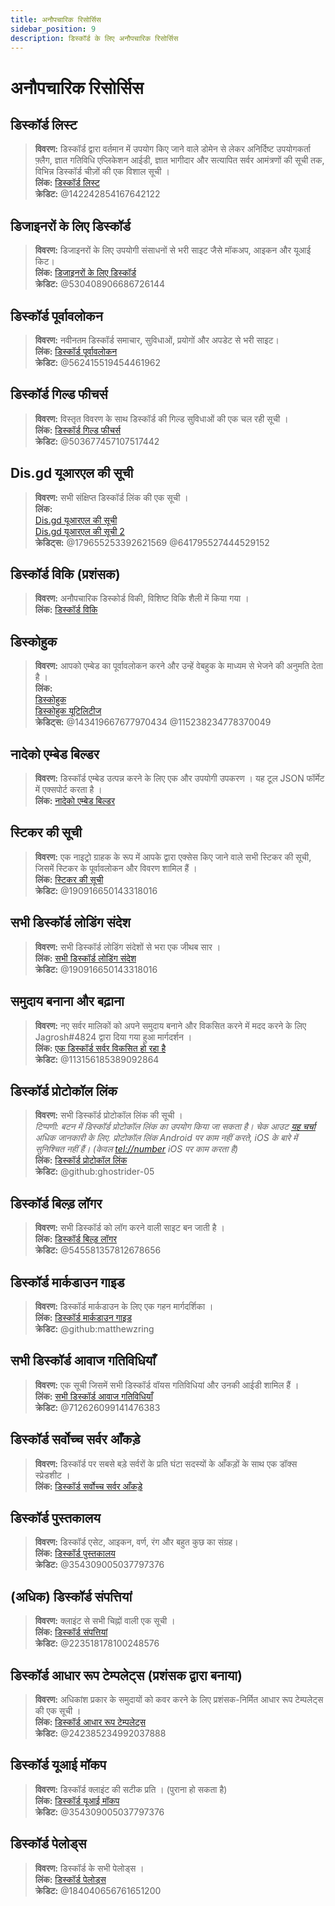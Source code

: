 ```yaml
---
title: अनौपचारिक रिसोर्सिस
sidebar_position: 9
description: डिस्कॉर्ड के लिए अनौपचारिक रिसोर्सिस
---
```


# अनौपचारिक रिसोर्सिस

## **डिस्कॉर्ड लिस्ट**

> **विवरण:** डिस्कॉर्ड द्वारा वर्तमान में उपयोग किए जाने वाले डोमेन से लेकर अनिर्दिष्ट उपयोगकर्ता फ़्लैग, ज्ञात गतिविधि एप्लिकेशन आईडी, ज्ञात भागीदार और सत्यापित सर्वर आमंत्रणों की सूची तक, विभिन्न डिस्कॉर्ड चीज़ों की एक विशाल सूची ।   <br/>
**लिंक:** [डिस्कॉर्ड लिस्ट](https://github.com/Delitefully/DiscordLists)   <br/>
**क्रेडिट:** @142242854167642122

## **डिजाइनरों के लिए डिस्कॉर्ड**

> **विवरण:**  डिजाइनरों के लिए उपयोगी संसाधनों से भरी साइट जैसे मॉकअप, आइकन और यूआई किट।  <br/>
**लिंक:** [डिजाइनरों के लिए डिस्कॉर्ड](https://dfd.muatex.uk/)  <br/>
**क्रेडिट:** @530408906686726144

## **डिस्कॉर्ड पूर्वावलोकन**

> **विवरण:** नवीनतम डिस्कॉर्ड समाचार, सुविधाओं, प्रयोगों और अपडेट से भरी साइट।  <br/>
**लिंक:** [डिस्कॉर्ड पूर्वावलोकन](https://discordpreviews.com/)  <br/>
**क्रेडिट:** @562415519454461962

## **डिस्कॉर्ड गिल्ड फीचर्स**

> **विवरण:** विस्तृत विवरण के साथ डिस्कॉर्ड की गिल्ड सुविधाओं की एक चल रही सूची ।   <br/>
**लिंक:** [डिस्कॉर्ड गिल्ड फीचर्स](https://gist.github.com/Techy/ecc60b12e94f8fc8185f09b82aa91dd2)  <br/>
**क्रेडिट:** @503677457107517442

## **Dis.gd यूआरएल की सूची**

> **विवरण:** सभी संक्षिप्त डिस्कॉर्ड लिंक की एक सूची ।   <br/>
**लिंक:**  <br/>
[Dis.gd यूआरएल की सूची](https://herogamers.dev/dis.gd/)   <br/>
[Dis.gd यूआरएल की सूची 2](https://thecutefoxxy.com/discord-shortlinks)  <br/>
**क्रेडिट्स:** @179655253392621569 @641795527444529152

## **डिस्कॉर्ड विकि** (प्रशंसक)

> **विवरण:** अनौपचारिक डिस्कोर्ड विकी, विशिष्ट विकि शैली में किया गया ।   <br/>
**लिंक:** [डिस्कॉर्ड विकि](https://discord.fandom.com/wiki/Discord) 

## **डिस्कोहुक** 

> **विवरण:** आपको एम्बेड का पूर्वावलोकन करने और उन्हें वेबहुक के माध्यम से भेजने की अनुमति देता है ।   <br/>
**लिंक:** <br/>
[डिस्कोहुक](https://discohook.org/)   <br/>
[डिस्कोहुक यूटिलिटीज](https://dutils.shay.cat/)  <br/>
**क्रेडिट्स:** @143419667677970434 @115238234778370049

## **नादेको एम्बेड बिल्डर**

> **विवरण:** डिस्कॉर्ड एम्बेड उत्पन्न करने के लिए एक और उपयोगी उपकरण । यह टूल JSON फॉर्मेट में एक्सपोर्ट करता है ।   <br/>
**लिंक:** [नादेको एम्बेड बिल्डर](https://embedbuilder.nadekobot.me/) 

## **स्टिकर की सूची**

> **विवरण:** एक नाइट्रो ग्राहक के रूप में आपके द्वारा एक्सेस किए जाने वाले सभी स्टिकर की सूची, जिसमें स्टिकर के पूर्वावलोकन और विवरण शामिल हैं ।   <br/>
**लिंक:** [स्टिकर की सूची](https://stickers.advaith.io/)   <br/>
**क्रेडिट:** @190916650143318016

## **सभी डिस्कॉर्ड लोडिंग संदेश**

> **विवरण:** सभी डिस्कॉर्ड लोडिंग संदेशों से भरा एक जीथब सार ।  <br/>
**लिंक:** [सभी डिस्कॉर्ड लोडिंग संदेश](https://gist.github.com/advaith1/540543d6a2b7fd66abdb0eb02c002f88)  <br/>
**क्रेडिट:** @190916650143318016

## **समुदाय बनाना और बढ़ाना**

> **विवरण:** नए सर्वर मालिकों को अपने समुदाय बनाने और विकसित करने में मदद करने के लिए Jagrosh#4824 द्वारा दिया गया हुआ मार्गदर्शन ।   <br/>
**लिंक:** [एक डिस्कॉर्ड सर्वर विकसित हो रहा है](https://gist.github.com/jagrosh/342324d7084c9ebdac2fa3d0cd759d10)   <br/>
**क्रेडिट:** @113156185389092864

## **डिस्कॉर्ड प्रोटोकॉल लिंक**

> **विवरण:** सभी डिस्कॉर्ड प्रोटोकॉल लिंक की सूची ।   <br/>
*टिप्पणी: बटन में डिस्कॉर्ड प्रोटोकॉल लिंक का उपयोग किया जा सकता है। चेक आउट [यह चर्चा](https://github.com/discord/discord-api-docs/discussions/3347#discussioncomment-1405699) अधिक जानकारी के लिए. प्रोटोकॉल लिंक Android पर काम नहीं करते, iOS के बारे में सुनिश्चित नहीं हैं। (केवल <tel://number> iOS पर काम करता है)*   <br/>
**लिंक:** [डिस्कॉर्ड प्रोटोकॉल लिंक](https://gist.github.com/ghostrider-05/8f1a0bfc27c7c4509b4ea4e8ce718af0)   <br/>
**क्रेडिट:** @github:ghostrider-05

## **डिस्कॉर्ड बिल्ड़ लॉगर**

> **विवरण:** सभी डिस्कॉर्ड को लॉग करने वाली साइट बन जाती है ।   <br/>
**लिंक:** [डिस्कॉर्ड बिल्ड़ लॉगर](https://discord.sale/)  
**क्रेडिट:** @545581357812678656

## **डिस्कॉर्ड मार्कडाउन गाइड**

> **विवरण:** डिस्कॉर्ड मार्कडाउन के लिए एक गहन मार्गदर्शिका ।  <br/>
**लिंक:** [डिस्कॉर्ड मार्कडाउन गाइड](https://gist.github.com/matthewzring/9f7bbfd102003963f9be7dbcf7d40e51)  <br/>
**क्रेडिट:** @github:matthewzring

## **सभी डिस्कॉर्ड आवाज गतिविधियाँ**

> **विवरण:** एक सूची जिसमें सभी डिस्कॉर्ड वॉयस गतिविधियां और उनकी आईडी शामिल हैं ।   <br/>
**लिंक:** [सभी डिस्कॉर्ड आवाज गतिविधियाँ](https://gist.github.com/GeneralSadaf/42d91a2b6a93a7db7a39208f2d8b53ad)   <br/>
**क्रेडिट:** @712626099141476383
 
## **डिस्कॉर्ड सर्वोच्च सर्वर आँकड़े**

> **विवरण:** डिस्कॉर्ड पर सबसे बड़े सर्वरों के प्रति घंटा सदस्यों के आँकड़ों के साथ एक डॉक्स स्प्रेडशीट ।   <br/>
**लिंक:** [डिस्कॉर्ड सर्वोच्च सर्वर आँकड़े](https://docs.google.com/spreadsheets/d/1gRQ44Goa8x_M714pSmPXLHW3BAK5LzWzRn1MVXPeVn4/edit#gid=0)

## **डिस्कॉर्ड पुस्तकालय**

> **विवरण:** डिस्कॉर्ड एसेट, आइकन, वर्ण, रंग और बहुत कुछ का संग्रह।   <br/>
**लिंक:** [डिस्कॉर्ड पुस्तकालय](https://www.figma.com/community/file/992144378612759941/)   <br/>
**क्रेडिट:** @354309005037797376

## **(अधिक) डिस्कॉर्ड संपत्तियां**

> **विवरण:** क्लाइंट से सभी चिह्नों वाली एक सूची ।   <br/>
**लिंक:** [डिस्कॉर्ड संपत्तियां](https://gitlab.com/derpystuff/discord-asset-datamining )   <br/>
**क्रेडिट:** @223518178100248576

## **डिस्कॉर्ड आधार रूप टेम्पलेट्स** (प्रशंसक द्वारा बनाया)

> **विवरण:** अधिकांश प्रकार के समुदायों को कवर करने के लिए प्रशंसक-निर्मित आधार रूप टेम्पलेट्स की एक सूची ।  <br/>
**लिंक:** [डिस्कॉर्ड आधार रूप टेम्पलेट्स](https://gist.github.com/srnyx/12922980e75cf14508990bb36a6989a9)  <br/>
**क्रेडिट:** @242385234992037888

## **डिस्कॉर्ड यूआई मॉकप**

> **विवरण:** डिस्कॉर्ड क्लाइंट की सटीक प्रति । (पुराना हो सकता है)   <br/>
**लिंक:** [डिस्कॉर्ड यूआई मॉकप](https://www.figma.com/community/file/994323951589690341/Discord-Desktop-UI)   <br/>
**क्रेडिट:** @354309005037797376

## **डिस्कॉर्ड पेलोड्स**

> **विवरण:** डिस्कॉर्ड के सभी पेलोड्स ।   <br/>
**लिंक:** [डिस्कॉर्ड पेलोड्स](https://github.com/discord-payloads/discord-payloads)   <br/>
**क्रेडिट:** @184040656761651200

